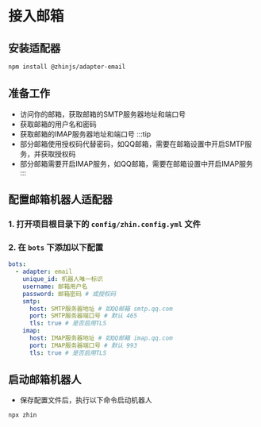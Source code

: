 # 接入邮箱
## 安装适配器
```bash
npm install @zhinjs/adapter-email
```
## 准备工作
- 访问你的邮箱，获取邮箱的SMTP服务器地址和端口号
- 获取邮箱的用户名和密码
- 获取邮箱的IMAP服务器地址和端口号
:::tip
- 部分邮箱使用授权码代替密码，如QQ邮箱，需要在邮箱设置中开启SMTP服务，并获取授权码
- 部分邮箱需要开启IMAP服务，如QQ邮箱，需要在邮箱设置中开启IMAP服务
:::

## 配置邮箱机器人适配器
### 1. 打开项目根目录下的 `config/zhin.config.yml` 文件
### 2. 在 `bots` 下添加以下配置
```yaml
bots:
  - adapter: email
    unique_id: 机器人唯一标识
    username: 邮箱用户名
    password: 邮箱密码 # 或授权码
    smtp:
      host: SMTP服务器地址 # 如QQ邮箱 smtp.qq.com
      port: SMTP服务器端口号 # 默认 465
      tls: true # 是否启用TLS
    imap:
      host: IMAP服务器地址 # 如QQ邮箱 imap.qq.com
      port: IMAP服务器端口号 # 默认 993
      tls: true # 是否启用TLS
```

## 启动邮箱机器人
- 保存配置文件后，执行以下命令启动机器人
```bash
npx zhin
```


